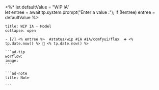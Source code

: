 <%*
let defaultValue = "WIP IA"  
let entree = await tp.system.prompt("Enter a value :");
if (!entree) entree = defaultValue
%>
`````ad-example
title: WIP IA - Model
collapse: open

- [/] <% entree %>  #status/wip #IA #IA/comfyui/flux  ➕ <% tp.date.now() %> 🛫 <% tp.date.now() %>

```ad-tip
worflow: 
image: 
```

```ad-note
title: Note

```

`````
